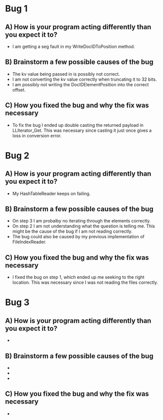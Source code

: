# Bug 1

## A) How is your program acting differently than you expect it to?
- I am getting a seg fault in my WriteDocIDToPosition method.

## B) Brainstorm a few possible causes of the bug
- The kv value being passed in is possibly not correct.
- I am not converting the kv value correctly when truncating it to 32 bits.
- I am possibly not writing the DocIDElementPosition into the correct offset.

## C) How you fixed the bug and why the fix was necessary
- To fix the bug I ended up double casting the returned payload in LLIterator_Get. This was necessary since casting it just once gives a loss in conversion error.


# Bug 2

## A) How is your program acting differently than you expect it to?
- My HashTableReader keeps on failing.

## B) Brainstorm a few possible causes of the bug
- On step 3 I am probalby no iterating through the elements correctly.
- On step 2 I am not understanding what the question is telling me. This might be the cause of the bug if I am not reading correctly.
- The bug could also be caused by my previous implementation of FileIndexReader.

## C) How you fixed the bug and why the fix was necessary
- I fixed the bug on step 1, which ended up me seeking to the right location. This was necessary since I was not reading the files correctly.


# Bug 3

## A) How is your program acting differently than you expect it to?
-

## B) Brainstorm a few possible causes of the bug
-
-
-

## C) How you fixed the bug and why the fix was necessary
-
